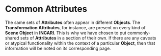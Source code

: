 # Common Attributes

The same sets of **Attributes** often appear in different **Objects**. The **Transformation Attributes**, for instance, are present on every kind of **Scene Object** in **INCARI**. This is why we have chosen to put commonly-shared sets of **Attributes** in a section of their own. If there are any caveats or atypical functionality within the context of a particular **Object**, then that information will be noted on its corresponding page.

